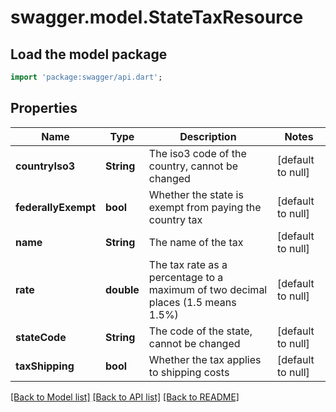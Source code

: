 # swagger.model.StateTaxResource

## Load the model package
```dart
import 'package:swagger/api.dart';
```

## Properties
Name | Type | Description | Notes
------------ | ------------- | ------------- | -------------
**countryIso3** | **String** | The iso3 code of the country, cannot be changed | [default to null]
**federallyExempt** | **bool** | Whether the state is exempt from paying the country tax | [default to null]
**name** | **String** | The name of the tax | [default to null]
**rate** | **double** | The tax rate as a percentage to a maximum of two decimal places (1.5 means 1.5%) | [default to null]
**stateCode** | **String** | The code of the state, cannot be changed | [default to null]
**taxShipping** | **bool** | Whether the tax applies to shipping costs | [default to null]

[[Back to Model list]](../README.md#documentation-for-models) [[Back to API list]](../README.md#documentation-for-api-endpoints) [[Back to README]](../README.md)


